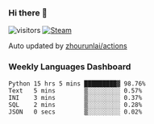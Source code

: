 ### Hi there 👋

![visitors](https://visitor-badge.glitch.me/badge?page_id=zhourunlai)
[![Steam](https://img.shields.io/badge/dynamic/json?label=Steam&query=%24.data.totalSubs&url=https%3A%2F%2Fapi.spencerwoo.com%2Fsubstats%2F%3Fsource%3DsteamGames%26queryKey%3D76561198285156854&suffix=%20Games&logo=steam&labelColor=134375&color=0b1a37&longCache=true)](http://steamcommunity.com/profiles/76561198285156854)

Auto updated by <a href="https://github.com/zhourunlai/zhourunlai/actions" target="_blank">zhourunlai/actions</a>

### Weekly Languages Dashboard

<!--PART:wakatime-->
```text
Python 15 hrs 5 mins █████████▓ 98.76%
Text   5 mins        ▒░░░░░░░░░ 0.57%
INI    3 mins        ▒░░░░░░░░░ 0.37%
SQL    2 mins        ▒░░░░░░░░░ 0.28%
JSON   0 secs        ▒░░░░░░░░░ 0.02%
```
<!--PART:wakatime-->
